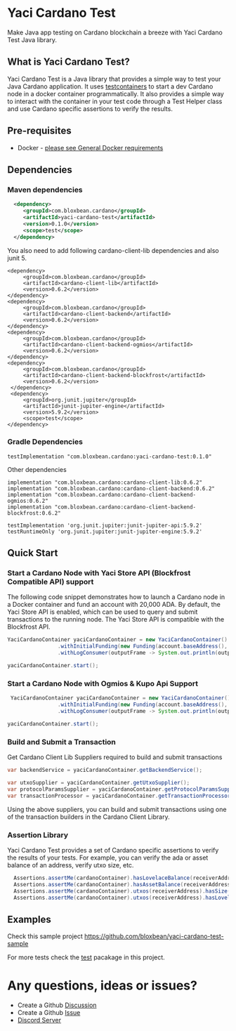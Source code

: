# Yaci Cardano Test
Make Java app testing on Cardano blockchain a breeze with Yaci Cardano Test Java library.

## What is Yaci Cardano Test?

Yaci Cardano Test is a Java library that provides a simple way to test your Java Cardano application. It uses [testcontainers](https://www.testcontainers.org/) 
to start a dev Cardano node in a docker container programmatically. It also provides a simple way to interact with the container
in your test code through a Test Helper class and use Cardano specific assertions to verify the results.

## Pre-requisites

- Docker - [please see General Docker requirements](https://www.testcontainers.org/supported_docker_environment/)

## Dependencies

### Maven dependencies

```xml
  <dependency>
     <groupId>com.bloxbean.cardano</groupId>
     <artifactId>yaci-cardano-test</artifactId>
     <version>0.1.0</version>
     <scope>test</scope>
  </dependency>
```
You also need to add following cardano-client-lib dependencies and also junit 5.

```
<dependency>
     <groupId>com.bloxbean.cardano</groupId>
     <artifactId>cardano-client-lib</artifactId>
     <version>0.6.2</version>
</dependency>
<dependency>
     <groupId>com.bloxbean.cardano</groupId>
     <artifactId>cardano-client-backend</artifactId>
     <version>0.6.2</version>
</dependency>
<dependency>
     <groupId>com.bloxbean.cardano</groupId>
     <artifactId>cardano-client-backend-ogmios</artifactId>
     <version>0.6.2</version>
</dependency>
<dependency>
     <groupId>com.bloxbean.cardano</groupId>
     <artifactId>cardano-client-backend-blockfrost</artifactId>
     <version>0.6.2</version>
 </dependency>
 <dependency>
     <groupId>org.junit.jupiter</groupId>
     <artifactId>junit-jupiter-engine</artifactId>
     <version>5.9.2</version>
     <scope>test</scope>
</dependency>

```

### Gradle Dependencies

```
testImplementation "com.bloxbean.cardano:yaci-cardano-test:0.1.0"
```

Other dependencies

```
implementation "com.bloxbean.cardano:cardano-client-lib:0.6.2"
implementation "com.bloxbean.cardano:cardano-client-backend:0.6.2"
implementation "com.bloxbean.cardano:cardano-client-backend-ogmios:0.6.2"
implementation "com.bloxbean.cardano:cardano-client-backend-blockfrost:0.6.2"

testImplementation 'org.junit.jupiter:junit-jupiter-api:5.9.2'
testRuntimeOnly 'org.junit.jupiter:junit-jupiter-engine:5.9.2'
```

## Quick Start

### Start a Cardano Node with Yaci Store API (Blockfrost Compatible API) support

The following code snippet demonstrates how to launch a Cardano node in a Docker container and fund an account with 20,000 ADA. 
By default, the Yaci Store API is enabled, which can be used to query and submit transactions to the running node. 
The Yaci Store API is compatible with the Blockfrost API.

```java
YaciCardanoContainer yaciCardanoContainer = new YaciCardanoContainer()
                .withInitialFunding(new Funding(account.baseAddress(), 20000))
                .withLogConsumer(outputFrame -> System.out.println(outputFrame.getUtf8String()));

yaciCardanoContainer.start();
```

### Start a Cardano Node with Ogmios & Kupo Api Support

```java
 YaciCardanoContainer yaciCardanoContainer = new YaciCardanoContainer()
                .withInitialFunding(new Funding(account.baseAddress(), 20000))
                .withLogConsumer(outputFrame -> System.out.println(outputFrame.getUtf8String()));

yaciCardanoContainer.start();
```

### Build and Submit a Transaction

Get Cardano Client Lib Suppliers required to build and submit transactions

```java
var backendService = yaciCardanoContainer.getBackendService();

var utxoSupplier = yaciCardanoContainer.getUtxoSupplier();
var protocolParamsSupplier = yaciCardanoContainer.getProtocolParamsSupplier();
var transactionProcessor = yaciCardanoContainer.getTransactionProcessor();
```

Using the above suppliers, you can build and submit transactions using one of the transaction builders in the Cardano Client Library.

### Assertion Library

Yaci Cardano Test provides a set of Cardano specific assertions to verify the results of your tests. 
For example, you can verify the ada or asset balance of an address, verify utxo size, etc.

```java
  Assertions.assertMe(cardanoContainer).hasLovelaceBalance(receiverAddress, adaToLovelace(2.1));
  Assertions.assertMe(cardanoContainer).hasAssetBalance(receiverAddress, policy.getPolicyId(), "abc", BigInteger.valueOf(300));
  Assertions.assertMe(cardanoContainer).utxos(receiverAddress).hasSize(1);
  Assertions.assertMe(cardanoContainer).utxos(receiverAddress).hasLovelaceBalance(adaToLovelace(2.1));
```

## Examples

Check this sample project https://github.com/bloxbean/yaci-cardano-test-sample

For more tests check the [test](https://github.com/bloxbean/yaci-cardano-test/tree/main/src/test/java/com/bloxbean/cardano/yaci/test) pacakage in this project.

# Any questions, ideas or issues?

- Create a Github [Discussion](https://github.com/bloxbean/yaci-cardano-test/discussions)
- Create a Github [Issue](https://github.com/bloxbean/yaci-cardano-test/issues)
- [Discord Server](https://discord.gg/JtQ54MSw6p)
